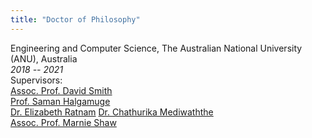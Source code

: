 ```yaml
---
title: "Doctor of Philosophy"
---
```

Engineering and Computer Science, The Australian National University (ANU), Australia  
<em>2018 -- 2021</em>  
Supervisors:  
[Assoc. Prof. David Smith](https://research.csiro.au/isp/about-us/people/david-smith/)  
[Prof. Saman Halgamuge](https://findanexpert.unimelb.edu.au/profile/2854-saman-halgamuge)  
[Dr. Elizabeth Ratnam](https://researchers.anu.edu.au/researchers/ratnam-e)
[Dr. Chathurika Mediwaththe](https://cecc.anu.edu.au/people/chathurika-mediwaththe)  
[Assoc. Prof. Marnie Shaw](https://iceds.anu.edu.au/people/academics/associate-professor-marnie-shaw)
